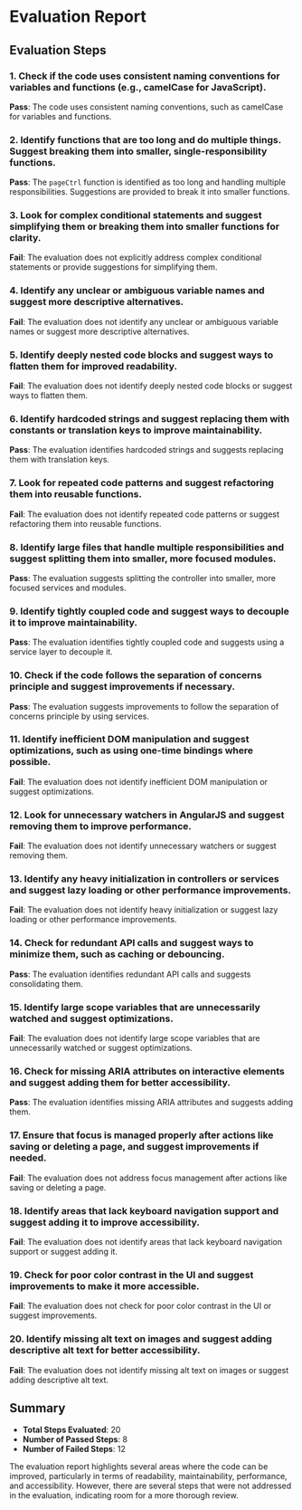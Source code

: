 # Evaluation Report

## Evaluation Steps

### 1. Check if the code uses consistent naming conventions for variables and functions (e.g., camelCase for JavaScript).
**Pass**: The code uses consistent naming conventions, such as camelCase for variables and functions.

### 2. Identify functions that are too long and do multiple things. Suggest breaking them into smaller, single-responsibility functions.
**Pass**: The `pageCtrl` function is identified as too long and handling multiple responsibilities. Suggestions are provided to break it into smaller functions.

### 3. Look for complex conditional statements and suggest simplifying them or breaking them into smaller functions for clarity.
**Fail**: The evaluation does not explicitly address complex conditional statements or provide suggestions for simplifying them.

### 4. Identify any unclear or ambiguous variable names and suggest more descriptive alternatives.
**Fail**: The evaluation does not identify any unclear or ambiguous variable names or suggest more descriptive alternatives.

### 5. Identify deeply nested code blocks and suggest ways to flatten them for improved readability.
**Fail**: The evaluation does not identify deeply nested code blocks or suggest ways to flatten them.

### 6. Identify hardcoded strings and suggest replacing them with constants or translation keys to improve maintainability.
**Pass**: The evaluation identifies hardcoded strings and suggests replacing them with translation keys.

### 7. Look for repeated code patterns and suggest refactoring them into reusable functions.
**Fail**: The evaluation does not identify repeated code patterns or suggest refactoring them into reusable functions.

### 8. Identify large files that handle multiple responsibilities and suggest splitting them into smaller, more focused modules.
**Pass**: The evaluation suggests splitting the controller into smaller, more focused services and modules.

### 9. Identify tightly coupled code and suggest ways to decouple it to improve maintainability.
**Pass**: The evaluation identifies tightly coupled code and suggests using a service layer to decouple it.

### 10. Check if the code follows the separation of concerns principle and suggest improvements if necessary.
**Pass**: The evaluation suggests improvements to follow the separation of concerns principle by using services.

### 11. Identify inefficient DOM manipulation and suggest optimizations, such as using one-time bindings where possible.
**Fail**: The evaluation does not identify inefficient DOM manipulation or suggest optimizations.

### 12. Look for unnecessary watchers in AngularJS and suggest removing them to improve performance.
**Fail**: The evaluation does not identify unnecessary watchers or suggest removing them.

### 13. Identify any heavy initialization in controllers or services and suggest lazy loading or other performance improvements.
**Fail**: The evaluation does not identify heavy initialization or suggest lazy loading or other performance improvements.

### 14. Check for redundant API calls and suggest ways to minimize them, such as caching or debouncing.
**Pass**: The evaluation identifies redundant API calls and suggests consolidating them.

### 15. Identify large scope variables that are unnecessarily watched and suggest optimizations.
**Fail**: The evaluation does not identify large scope variables that are unnecessarily watched or suggest optimizations.

### 16. Check for missing ARIA attributes on interactive elements and suggest adding them for better accessibility.
**Pass**: The evaluation identifies missing ARIA attributes and suggests adding them.

### 17. Ensure that focus is managed properly after actions like saving or deleting a page, and suggest improvements if needed.
**Fail**: The evaluation does not address focus management after actions like saving or deleting a page.

### 18. Identify areas that lack keyboard navigation support and suggest adding it to improve accessibility.
**Fail**: The evaluation does not identify areas that lack keyboard navigation support or suggest adding it.

### 19. Check for poor color contrast in the UI and suggest improvements to make it more accessible.
**Fail**: The evaluation does not check for poor color contrast in the UI or suggest improvements.

### 20. Identify missing alt text on images and suggest adding descriptive alt text for better accessibility.
**Fail**: The evaluation does not identify missing alt text on images or suggest adding descriptive alt text.

## Summary

- **Total Steps Evaluated**: 20
- **Number of Passed Steps**: 8
- **Number of Failed Steps**: 12

The evaluation report highlights several areas where the code can be improved, particularly in terms of readability, maintainability, performance, and accessibility. However, there are several steps that were not addressed in the evaluation, indicating room for a more thorough review.